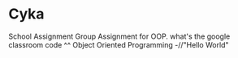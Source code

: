 # Cyka
School Assignment
Group Assignment for OOP. what's the google classroom code ^^
Object Oriented Programming -//"Hello World"
